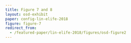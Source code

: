 ```yaml
---
title: Figure 7 and 8
layout: osd-exhibit
paper: config-lin-elife-2018
figure: figure-7
redirect_from: 
  - /featured-paper/lin-elife-2018/figures/osd-figure2
---
```

